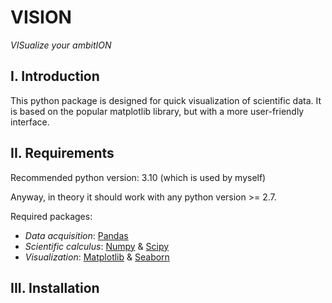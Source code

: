 # VISION

*VISualize your ambitION*

## I. Introduction
This python package is designed for quick visualization of scientific data. It is based on the popular matplotlib library, but with a more user-friendly interface.

## II. Requirements

Recommended python version: 3.10 (which is used by myself)

Anyway, in theory it should work with any python version >= 2.7.

Required packages:
- *Data acquisition*: [Pandas](https://pandas.pydata.org/)
- *Scientific calculus*: [Numpy](https://numpy.org/) & [Scipy](https://www.scipy.org/)
- *Visualization*: [Matplotlib](https://matplotlib.org/) & [Seaborn](https://seaborn.pydata.org/)

## III. Installation
```shell
```
